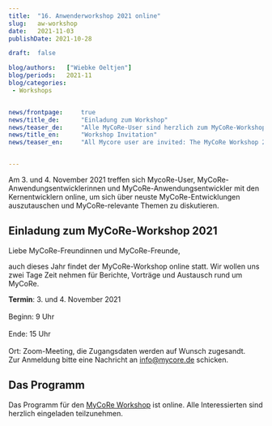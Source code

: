 ```yaml
---
title:  "16. Anwenderworkshop 2021 online"
slug: 	aw-workshop
date:   2021-11-03
publishDate: 2021-10-28

draft: 	false

blog/authors: 	["Wiebke Oeltjen"]
blog/periods: 	2021-11
blog/categories:
 - Workshops


news/frontpage: 	true
news/title_de: 		"Einladung zum Workshop"
news/teaser_de: 	"Alle MyCoRe-User sind herzlich zum MyCoRe-Workshop 2021 eingeladen. Er findet am 3. und 4. November 2021 online statt."
news/title_en: 		"Workshop Invitation"
news/teaser_en:	 	"All Mycore user are invited: The MyCoRe Workshop 2021 will be online at 3th and 4th of November."


---
```

<p>
  Am 3. und 4. November 2021 treffen sich MycoRe-User, MyCoRe-Anwendungsentwicklerinnen und MyCoRe-Anwendungsentwickler mit den Kernentwicklern online, um sich über neuste MyCoRe-Entwicklungen auszutauschen und MyCoRe-relevante Themen zu diskutieren.
</p>

<!--more--> 
<div>
  <h2>Einladung zum MyCoRe-Workshop 2021  </h2>
  <p>
  Liebe MyCoRe-Freundinnen und MyCoRe-Freunde,  
  
auch dieses Jahr findet der MyCoRe-Workshop online statt. Wir wollen uns zwei Tage Zeit nehmen für Berichte, Vorträge und Austausch rund um MyCoRe.
<br />

<b>Termin</b>: 3. und 4. November 2021  
<br />
Beginn: 9 Uhr  
<br />
Ende: 15 Uhr  
<br />
Ort: Zoom-Meeting, die Zugangsdaten werden auf Wunsch zugesandt. 
<br />
Zur Anmeldung bitte eine Nachricht an <a href="mailto:info@mycore.de">info@mycore.de</a> schicken.
<br />

<h2>Das Programm</h2>
Das Programm für den <a href="https://cmswiki.rrz.uni-hamburg.de/hummel/MyCoRe/Organisation/AnwenderWorkshop2021">MyCoRe Workshop</a> ist online. Alle Interessierten sind herzlich eingeladen teilzunehmen.
  </p>
</div>
